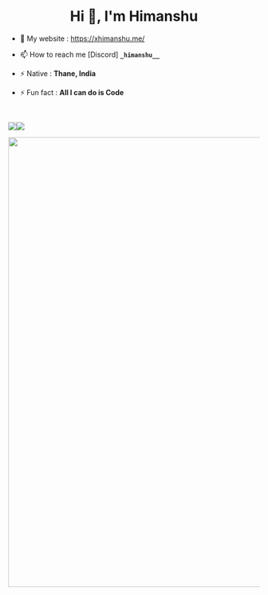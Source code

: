 <h1 align="center">Hi 👋, I'm Himanshu</h1>

<!--
<h3 align="center"> Visitor Count</h3> 
<div align="center" >
 <img src="https://profile-counter.glitch.me/frHimanshu/count.svg" alt="Visitor's Count" />
</div> <br>
-->

- 🔭 My website : https://xhimanshu.me/

- 📫 How to reach me [Discord] **`_himanshu__`**

- ⚡ Native : **Thane, India**

- ⚡ Fun fact : **All I can do is Code**
</h3> <br>

<img align="center" src="https://github-readme-stats.vercel.app/api/top-langs/?username=frHimanshu&langs_count=15&layout=compact&hide_border=false&theme=dark&locale=en&title_color=ffffff&text_color=3bcf05&card_width=350&border_color=00000000&border_radius=10&line_height=30" /><img align="center" src="https://github-readme-stats.vercel.app/api?username=frHimanshu&show_icons=true&theme=dark&bg-color=00000000&hide_border=false&title_color=ffffff&text_color=3bcf05&count_private=true&locale=en&rank_icon=percentile&border_color=00000000&border_radius=10&line_height=25&&show=reviews,discussions_started,discussions_answered&include_all_commits=true&text_bold=true" />

<img src="https://user-images.githubusercontent.com/74038190/212284100-561aa473-3905-4a80-b561-0d28506553ee.gif" width="900">
